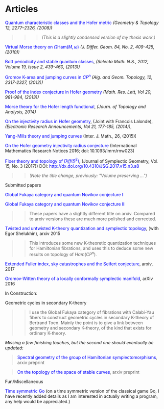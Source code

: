 <STYLE>
<!--
A{text-decoration:none}
A{color:blue}
-->
</STYLE>


# Articles 
[Quantum characteristic classes and the Hofer metric][1]
*(Geometry & Topology 12, 2277–2326, (2008))*

> > >*(This is a slightly condensed version of my
thesis work.)*

[Virtual Morse theory on $\Omega \text {Ham} (M, \omega)$][2] *(J.
Differ. Geom. 84, No. 2, 409-425, (2010))*

[Bott periodicity and stable quantum classes][3], *(Selecta Math.
N.S., 2012, Volume 19, Issue 2, 439-460, (2013))*

[Gromov K-area and jumping curves in $CP^n$][4]  *(Alg. and Geom.
Topology, 12, 2317-2327, (2012))*

[Proof of the index conjecture in Hofer geometry][7] *(Math. Res.
Lett, Vol 20, 981-984, (2013))*

[Morse theory for the Hofer length functional][8], *(Journ. of
Topology and Analysis,  2014)*

[On the injectivity radius in Hofer geometry][10], (Joint with
Francois Lalonde), *(Electronic Research Announcements, Vol 21, 177-185, (2014))*,  

[Yang-Mills theory and jumping curves][9] (Inter. J. Math., 26,  (2015)) 

[On the Hofer geometry injectivity radius conjecture][16] (International Mathematics Research Notices 2016;
doi: 10.1093/imrn/rnw023)

[Floer theory and topology of $Diff (S ^2)$][11], (Journal of Symplectic Geometry, Vol. 15, No. 3 (2017))
DOI: http://dx.doi.org/10.4310/JSG.2017.v15.n3.a8
> > *(Note the title change, previously: "Volume preserving ...")*

Submitted papers

[Global Fukaya category and quantum Novikov conjecture I][5]

[Global Fukaya category and quantum Novikov conjecture
II][6] 

> > These papers have a slightly different title on arxiv. Compared to arxiv versions these are much more polished and corrected.

[Twisted and untwisted K-theory quantization and symplectic topology][17], (with Egor Shelukhin), arxiv 2015

> > This introduces some new K-theoretic quantization techniques for  Hamiltonian fibrations, and uses this to deduce some new results on topology of $Ham (CP ^n)$.

[Extended Fuller index, sky catastrophes and the Seifert conjecture][19], arxiv, 2017

[Gromov-Witten theory of a locally conformally symplectic manifold][18], arXiv 2016

<!-- Preprints  -->


<!-- In preparation: -->
<!--  -->
<!--  -->
<!-- >> As interesting as it sounds. -->

In Construction:
<!--  -->
<!-- Towards symplectic geometry of an $A_{\infty}$ category -->
<!--     -->
<!-- > > I  construct here natural spaces of "Hamiltonian isotopic"  objects in a general small (triangulated) $A_{\infty}$ category $C$, and when $C$ comes with  -->
<!-- a filtration define a natural "Hofer metric" on these spaces. Possibly the main immediate hope of this is to either prove the algebraic analogue of the nearby Lagrangians conjecture of Arnold, or perhaps potentially to disprove this conjecture using the new invariant of algebraic isotopy relation. -->

Geometric cycles in secondary K-theory

> > I use the Global Fukaya category of  fibrations with Calabi-Yau fibers to construct geometric cycles in secondary K-theory of Bertrand Toen. Mainly the point is to give a link between geometry and secondary K-theory, of the kind that exists for ordinary K-theory.


*Missing a few finishing touches, but the second one should eventually be
updated:*

> [Spectral geometry of the group of Hamiltonian
symplectomorphisms][12], arxiv preprint

> [On the topology of the space of stable curves][13], arxiv preprint

Fun/Miscellaneous

[Time symmetric Go][14] (on a time symmetric version of the
classical game Go, I have recently added details as I am interested in actually writing a program, any help would be appreciated.)

[1]: http://arxiv.org/pdf/0709.4510.pdf
[2]:
https://docs.google.com/file/d/0B1BCuxjt683fbnVpaTNrUEQxeVk/edit
[3]: http://arxiv.org/pdf/0912.2948.pdf
[4]: http://arxiv.org/pdf/1006.4383.pdf
[5]:http://yashamon.github.io/web2/papers/GlobalFukayaPartI.pdf 
[6]: http://yashamon.github.io/web2/papers/GlobalFukayaPartII.pdf 
[7]: http://arxiv.org/pdf/1204.3098v3 
[8]: http://arxiv.org/pdf/1308.3456v3 
[9]: http://arxiv.org/pdf/1312.0928v3 
[10]: http://www.aimsciences.org/journals/doIpChk.jsp?paperID=10672&mode=full
[11]: http://arxiv.org/pdf/1409.3975.pdf
[12]:
https://docs.google.com/file/d/0B1BCuxjt683fNGtVc3Y3OG9TMTA/edit
[13]:
https://docs.google.com/file/d/0B1BCuxjt683fSkNHdjA4QXJwSm8/edit 
[14]: https://www.dropbox.com/s/dapssg0zsake8z3/Sgo.pdf?dl=0
[16]: https://www.dropbox.com/s/mf54vt1f5b9ulah/injectivitynoLinfty.pdf?dl=0
[15]: http://www.worldscientific.com/doi/pdf/10.1142/S0129167X15500299?src=recsys 
[17]: http://arxiv.org/pdf/1508.06793.pdf
[18]: https://arxiv.org/pdf/1609.08991.pdf
[19]: https://arxiv.org/abs/1703.07801
